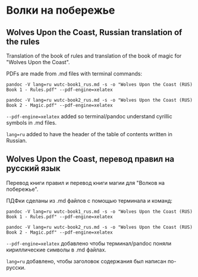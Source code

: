 # Волки на побережье

## Wolves Upon the Coast, Russian translation of the rules

Translation of the book of rules and translation of the book of magic for "Wolves Upon the Coast".

PDFs are made from .md files with terminal commands:

`pandoc -V lang=ru wutc-book1_rus.md -s -o "Wolves Upon the Coast (RUS) Book 1 - Rules.pdf" --pdf-engine=xelatex`

`pandoc -V lang=ru wutc-book2_rus.md -s -o "Wolves Upon the Coast (RUS) Book 2 - Magic.pdf" --pdf-engine=xelatex`

`--pdf-engine=xelatex` added so terminal/pandoc understand cyrillic symbols in .md files. 

`lang=ru` added to have the header of the table of contents written in Russian.

## Wolves Upon the Coast, перевод правил на русский язык

Перевод книги правил и перевод книги магии для "Волков на побережье".

ПДФки сделаны из .md файлов с помощью терминала и команд:

`pandoc -V lang=ru wutc-book1_rus.md -s -o "Wolves Upon the Coast (RUS) Book 1 - Rules.pdf" --pdf-engine=xelatex`

`pandoc -V lang=ru wutc-book2_rus.md -s -o "Wolves Upon the Coast (RUS) Book 2 - Magic.pdf" --pdf-engine=xelatex`

`--pdf-engine=xelatex` добавлено чтобы терминал/pandoc поняли кириллические символы в .md файлах. 

`lang=ru` добавлено, чтобы заголовок содержания был написан по-русски.
